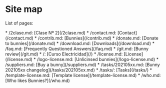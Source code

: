 # Site map

List of pages:


<div class='sitemap'>
* /2clase.md: [Clase Nº 2](/2clase.md)
* /contact.md: [Contact](/contact.md)
* /contrib.md: [Bunnies](/contrib.md)
* /donate.md: [Donate to bunnies](/donate.md)
* /download.md: [Downloads](/download.md)
* /faq.md: [Frequently Questioned Answers](/faq.md)
* /git.md: [Bunny review](/git.md)
* /: [Curso Electricidad](/)
* /license.md: [License](/license.md)
* /logo-license.md: [Unlicinsed bunnies](/logo-license.md)
* /suppliers.md: [Buy a bunny](/suppliers.md)
* /tasks/202105xx.md: [Bunny 202105xx changelog](/tasks/202105xx.md)
* /tasks/: [Tasks](/tasks/)
* /template-license.md: [Template license](/template-license.md)
* /who.md: [Who likes Bunnies?](/who.md)
</div>

